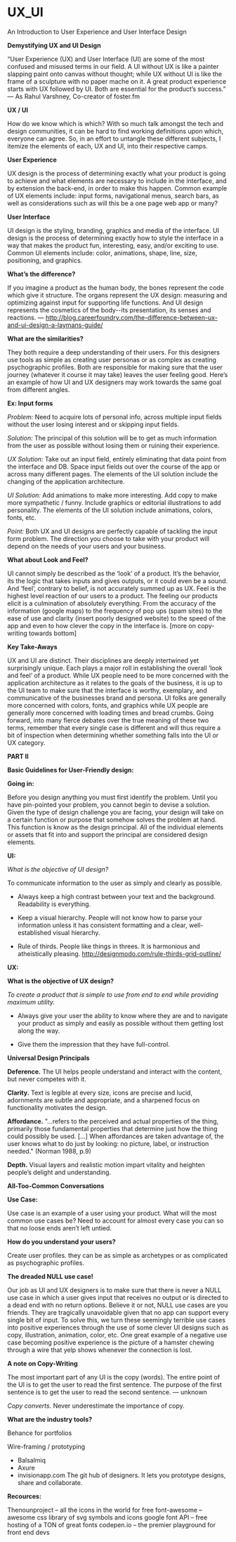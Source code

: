 # UX_UI
An Introduction to User Experience and User Interface Design

<b>Demystifying UX and UI Design</b>

“User Experience (UX) and User Interface (UI) are some of the most confused and misused terms in our field. A UI without UX is like a painter slapping paint onto canvas without  thought; while UX without UI is like the frame of a sculpture with no paper mache on it. A great product experience starts with UX followed by UI. Both are essential for the product’s success.” — As Rahul Varshney, Co-creator of foster.fm 

<b>UX / UI</b>

How do we know which is which? With so much talk amongst the tech and design communities, it can be hard to find working definitions upon which, everyone can agree. So, in an effort to untangle these different subjects, I itemize the elements of each, UX and UI, into their respective camps. 

<b>User Experience</b>

UX design is the process of determining exactly what your product is going to achieve and what elements are necessary to include in the interface, and by extension the back-end, in order to make this happen. Common example of UX elements include: input forms, navigational menus, search bars, as well as considerations such as will this be a one page web app or many?

<b>User Interface</b>

UI design is the styling, branding, graphics and media of the interface. UI design is the process of determining exactly how to style the interface in a way that makes the product fun, interesting, easy, and/or exciting to use. Common UI elements include: color, animations, shape, line, size, positioning, and graphics. 

<b>What’s the difference?</b>

If you imagine a product as the human body, the bones represent the code which give it structure. The organs represent the UX design: measuring and optimizing against input for supporting life functions. And UI design represents the cosmetics of the body--its presentation, its senses and reactions. — http://blog.careerfoundry.com/the-difference-between-ux-and-ui-design-a-laymans-guide/

<b>What are the similarities?</b>

They both require a deep understanding of their users. For this designers use tools as simple as creating user personas or as complex as creating psychographic profiles. Both are responsible for making sure that the user journey (whatever it course it may take) leaves the user feeling good. Here’s an example of how UI and UX designers may work towards the same goal from different angles. 

<b>Ex: Input forms</b>

<i>Problem:</i> Need to acquire lots of personal info, across multiple input fields without the
user losing interest and or skipping input fields.

<i>Solution:</i> The principal of this solution will be to get as much information from the user
as possible without losing them or ruining their experience. 

<i>UX Solution:</i> Take out an input field, entirely eliminating that data point from the interface and DB. Space input fields out over the course of the app or across many different pages. The elements of the UI solution include the changing of the application architecture.

<i>UI Solution:</i> Add animations to make more interesting. Add copy to make more sympathetic / funny. Include graphics or editorial illustrations to add personality. The elements of the UI solution include animations, colors, fonts, etc.

<i>Point:</i> Both UX and UI designs are perfectly capable of tackling the input form problem. The direction you choose to take with your product will depend on the needs of your	users and your business. 

<b>What about Look and Feel?</b>

UI cannot simply be described as the ‘look’ of a product. It’s the behavior, its the logic that takes inputs and gives outputs, or it could even be a sound. And ‘feel’, contrary to belief, is not accurately summed up as UX. 
Feel is the highest level reaction of our users to a product. The feeling our products elicit is a culmination of absolutely everything. From the accuracy of the information (google maps) to the	frequency of pop ups (spam sites) to the ease of use and clarity (insert poorly designed website) to the speed of the app and even to how clever the copy in the interface is. [more on copy-writing towards bottom]

<b>Key Take-Aways</b>

UX and UI are distinct. Their disciplines are deeply intertwined yet surprisingly unique. Each plays a major roll in establishing the overall ‘look and feel’ of a product.
While UX people need to be more concerned with the application architecture as it relates to the goals of the business, it is up to the UI team to make sure that the interface is worthy, exemplary, and communicative of the businesses brand and persona. 
UI folks are generally more concerned with colors, fonts, and graphics while UX people are generally more concerned with loading times and bread crumbs. Going forward, into many fierce debates over the true meaning of these two terms, remember that every single case is different and will thus require a bit of inspection when determining whether something falls into the UI or UX category.

<b>PART II</b>

<b>Basic Guidelines for User-Friendly design:</b>

<b>Going in:</b>

Before you design anything you must first identify the problem. Until you have pin-pointed your problem, you cannot begin to devise a solution. Given the type of design challenge you are facing, your design will take on a certain function or purpose that somehow solves the problem at hand. This function is know as the design principal. All of the individual elements or assets that fit into and support the principal are considered design elements. 

<b>UI:</b>

<i>What is the objective of UI design?</i>

To communicate information to the user as simply and clearly as possible.

- Always keep a high contrast between your text and the background. Readability is everything. 

- Keep a visual hierarchy. People will not know how to parse your information unless it has consistent formatting and a clear, well-established visual hierarchy. 

- Rule of thirds. People like things in threes. It is harmonious and atheistically pleasing. http://designmodo.com/rule-thirds-grid-outline/

<b>UX:</b>

<b>What is the objective of UX design?</b>

<i>To create a product that is simple to use from end to end while providing maximum utility. </i>

- Always give your user the ability to know where they are and to navigate your product as simply and easily as possible without them getting lost along the way. 

- Give them the impression that they have full-control. 

<b>Universal Design Principals </b>

<b>Deference.</b> The UI helps people understand and interact with the content, but never competes with it. 

<b>Clarity.</b> Text is legible at every size, icons are precise and lucid, adornments are subtle and appropriate, and a sharpened focus on functionality motivates the design. 

<b>Affordance.</b> "...refers to the perceived and actual properties of the thing, primarily those fundamental properties that determine just how the thing could possibly be used. […] When affordances are taken advantage of, the user knows what to do just by looking: no picture, label, or instruction needed." (Norman 1988, p.9)

<b>Depth.</b> Visual layers and realistic motion impart vitality and heighten people’s delight and understanding. 

<b>All-Too-Common Conversations</b>

<b>Use Case:</b>

Use case is an example of a user using your product. What will the most common use cases be? Need to account for almost every case you can so that no loose ends aren’t left untied. 

<b>How do you understand your users? </b>

Create user profiles. they can be as simple as archetypes or as complicated as psychographic profiles.

<b>The dreaded NULL use case!</b>

Our job as UI and UX designers is to make sure that there is never a NULL use case in which a user gives input that receives no output or is directed to a dead end with no return options. Believe it or not, NULL use cases are you friends. They are tragically unavoidable given that no app can support every single bit of input. To solve this, we turn these seemingly terrible use cases into positive experiences through the use of some clever UI designs such as copy, illustration, animation, color, etc. One great example of a negative use case becoming positive experience is the picture of a hamster chewing through a wire that yelp shows whenever the connection is lost. 

<b>A note on Copy-Writing</b>

The most important part of any UI is the copy (words). The entire point of the UI is to get the user to read the first sentence. The purpose of the first sentence is to get the user to read the second sentence. — unknown

<i>Copy converts.</i> Never underestimate the importance of copy.

<b>What are the industry tools?</b>

Behance for portfolios

Wire-framing / prototyping
- Balsalmiq 
- Axure
- invisionapp.com 
The git hub of designers. It lets you prototype designs, share 			and collaborate.

<b>Recources: </b>

Thenounproject – all the icons in the world for free
font-awesome – awesome css library of svg symbols and icons
google font API – free hosting of a TON of great fonts
codepen.io – the premier playground for front end devs








